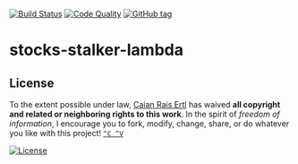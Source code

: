 [![Build Status][devops-shield]][devops-url] [![Code Quality][lgtm-shield]][lgtm-url] [![GitHub tag][tag-shield]][tag-url]

# stocks-stalker-lambda

[devops-shield]: https://img.shields.io/azure-devops/build/caian-org/fee5969d-7a4b-4d07-9dc2-13df2477dbee/7.svg?logo=azure-pipelines&style=flat-square
[devops-url]: https://dev.azure.com/caian-org/stocks-stalker-lambda/_build

[lgtm-shield]: https://img.shields.io/lgtm/grade/python/g/caian-org/stocks-stalker-lambda.svg?logo=lgtm&style=flat-square
[lgtm-url]: https://lgtm.com/projects/g/caian-org/stocks-stalker-lambda/context:python

[tag-shield]: https://img.shields.io/github/tag/caian-org/stocks-stalker-lambda.svg?logo=git&logoColor=FFF&style=flat-square
[tag-url]: https://github.com/caian-org/stocks-stalker-lambda/releases


## License

To the extent possible under law, [Caian Rais Ertl][me] has waived __all
copyright and related or neighboring rights to this work__. In the spirit of
_freedom of information_, I encourage you to fork, modify, change, share, or do
whatever you like with this project! [`^C ^V`][kopimi]

[![License][cc-shield]][cc-url]

[me]: https://github.com/caiertl
[cc-shield]: https://forthebadge.com/images/badges/cc-0.svg
[cc-url]: http://creativecommons.org/publicdomain/zero/1.0

[kopimi]: https://kopimi.com
